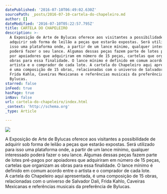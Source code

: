 ```yaml
---
datePublished: '2016-07-10T06:49:02.630Z'
sourcePath: _posts/2016-07-10-cartela-do-chapeleiro.md
author: []
dateModified: '2016-07-10T05:22:57.795Z'
title: CARTELA DO CHAPELEIRO
description: >-
  A Exposição de Arte de Bylucas oferece aos visitantes a possibilidade de
  adquirir sob forma de leilão a peças que estarão expostas. Será utilizado para
  isso uma plataforma onde, a partir de um lance mínimo, qualquer interessado
  poderá fazer o seu lance. Algumas dessas peças fazem parte de lotes pré-pagos
  por apoiadores que adquiriram em número de 15 peças, cartelas que organizam as
  obras para essa finalidade. O lance mínimo é definido em comum acordo entre o
  artista e o comprador de cada lote. A cartela do Chapeleiro aqui apresentada,
  é uma composição de 15 obras, relacionadas com o universo de Salvador Dali,
  Frida Kahlo, Caveiras Mexicanas e referências musicais da preferência de
  Bylucas. 
starred: false
inFeed: true
hasPage: true
inNav: false
url: cartela-do-chapeleiro/index.html
_context: 'http://schema.org'
_type: Article

---
```

![](https://imgflo.herokuapp.com/graph/vahj1ThiexotieMo/46fe0baf73b8f64d5be8b487be25f867/croprotate.jpg?cropheight=1334&cropwidth=2402&degrees=0&input=https%3A%2F%2Fthe-grid-user-content.s3-us-west-2.amazonaws.com%2F4619e343-8b2a-439c-9164-dc947cfc929a.jpg&x=38&y=0)

A Exposição de Arte de Bylucas oferece aos visitantes a possibilidade de adquirir sob forma de leilão a peças que estarão expostas. Será utilizado para isso uma plataforma onde, a partir de um lance mínimo, qualquer interessado poderá fazer o seu lance. Algumas dessas peças fazem parte de lotes pré-pagos por apoiadores que adquiriram em número de 15 peças, cartelas que organizam as obras para essa finalidade. O lance mínimo é definido em comum acordo entre o artista e o comprador de cada lote.  
A cartela do Chapeleiro aqui apresentada, é uma composição de 15 obras, relacionadas com o universo de Salvador Dali, Frida Kahlo, Caveiras Mexicanas e referências musicais da preferência de Bylucas.